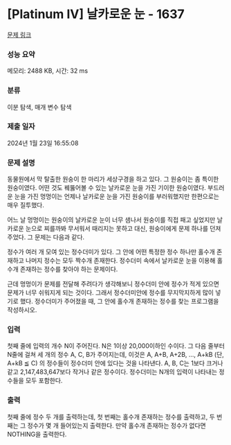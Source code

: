 # [Platinum IV] 날카로운 눈 - 1637 

[문제 링크](https://www.acmicpc.net/problem/1637) 

### 성능 요약

메모리: 2488 KB, 시간: 32 ms

### 분류

이분 탐색, 매개 변수 탐색

### 제출 일자

2024년 1월 23일 16:55:08

### 문제 설명

<p>동물원에서 막 탈출한 원숭이 한 마리가 세상구경을 하고 있다. 그 원숭이는 좀 특이한 원숭이였다. 어떤 것도 꿰뚫어볼 수 있는 날카로운 눈을 가진 기이한 원숭이였다. 부드러운 눈을 가진 멍멍이는 언제나 날카로운 눈을 가진 원숭이를 부러워했지만 한편으로는 매우 질투했다.</p>
<p>어느 날 멍멍이는 원숭이의 날카로운 눈이 너무 샘나서 원숭이를 직접 패고 싶었지만 날카로운 눈으로 찌를까봐 무서워서 때리지는 못하고 대신, 원숭이에게 문제 하나를 던져주었다. 그 문제는 다음과 같다.</p>
<p>정수가 여러 개 모여 있는 정수더미가 있다. 그 안에 어떤 특정한 정수 하나만 홀수개 존재하고 나머지 정수는 모두 짝수개 존재한다. 정수더미 속에서 날카로운 눈을 이용해 홀수개 존재하는 정수를 찾아야 하는 문제이다.</p>
<p>근데 멍멍이가 문제를 전달해 주려다가 생각해보니 정수더미 안에 정수가 적게 있으면 문제가 너무 쉬워지게 되는 것이다. 그래서 정수더미안에 정수를 무지막지하게 많이 넣기로 했다. 정수더미가 주어졌을 때, 그 안에 홀수개 존재하는 정수를 찾는 프로그램을 작성하시오.</p>

### 입력 

 <p>첫째 줄에 입력의 개수 N이 주어진다. N은 1이상 20,000이하인 수이다. 그 다음 줄부터 N줄에 걸쳐 세 개의 정수 A, C, B가 주어지는데, 이것은 A, A+B, A+2B, ..., A+kB (단, A+kB ≦ C) 의 정수들이 정수더미 안에 있다는 것을 나타낸다. A, B, C는 1보다 크거나 같고 2,147,483,647보다 작거나 같은 정수이다. 정수더미는 N개의 입력이 나타내는 정수들을 모두 포함한다.</p>

### 출력 

 <p>첫째 줄에 정수 두 개를 출력하는데, 첫 번째는 홀수개 존재하는 정수를 출력하고, 두 번째는 그 정수가 몇 개 들어있는지 출력한다. 만약 홀수개 존재하는 정수가 없다면 NOTHING을 출력한다.</p>

